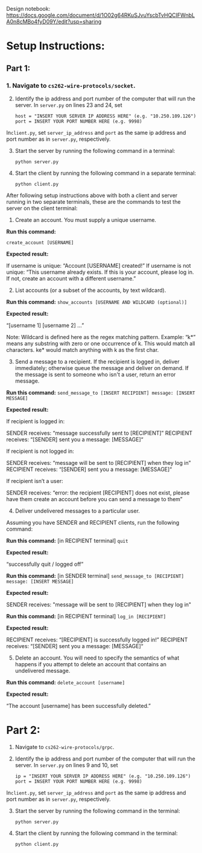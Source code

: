 Design notebook: https://docs.google.com/document/d/1O02g64RKuSJvuYscbTvHQCIFWnbLA0n8cMBo4fyD09Y/edit?usp=sharing

# Setup Instructions:

## Part 1:

### 1. Navigate to `cs262-wire-protocols/socket`.

2. Identify the ip address and port number of the computer that will run the server. In `server.py` on lines 23 and 24, set

	``` 
	host = "INSERT YOUR SERVER IP ADDRESS HERE" (e.g. "10.250.109.126")
	port = INSERT YOUR PORT NUMBER HERE (e.g. 9998)
	``` 

In`client.py`, set `server_ip_address` and `port` as the same ip address and port number as in `server.py`, respectively. 


3. Start the server by running the following command in a terminal:

	``` python server.py ```

4. Start the client by running the following command in a separate terminal:

	``` python client.py ```


After following setup instructions above with both a client and server running in two separate terminals, these are the commands to test the server on the client terminal:


1. Create an account. You must supply a unique username.

**Run this command:**

`create_account [USERNAME]`

**Expected result:**

If username is unique: “Account [USERNAME] created!”
If username is not unique: “This username already exists. If this is your account, please log in. If not, create an account with a different username.”


2. List accounts (or a subset of the accounts, by text wildcard).

**Run this command:** `show_accounts [USERNAME AND WILDCARD (optional)]`

**Expected result:**

“[username 1] [username 2] …”

Note: Wildcard is defined here as the regex matching pattern. Example: “k*” means any substring with zero or one occurrence of k. This would match all characters. ke* would match anything with k as the first char.


3. Send a message to a recipient. If the recipient is logged in, deliver immediately; otherwise queue the message and deliver on demand. If the message is sent to someone who isn't a user, return an error message.

**Run this command:** `send_message_to [INSERT RECIPIENT] message: [INSERT MESSAGE]`

**Expected result:**

If recipient is logged in: 

SENDER receives: “message successfully sent to [RECIPIENT]”
RECIPIENT receives: “[SENDER] sent you a message: [MESSAGE]“

If recipient is not logged in: 

SENDER receives: “message will be sent to [RECIPIENT] when they log in”
RECIPIENT receives: “[SENDER] sent you a message: [MESSAGE]“

If recipient isn’t a user:

SENDER receives: “error: the recipient [RECIPIENT] does not exist, please have them create an account before you can send a message to them”


4. Deliver undelivered messages to a particular user.

Assuming you have SENDER and RECIPIENT clients, run the following command: 

**Run this command:** [in RECIPIENT terminal] `quit`

**Expected result:**

“successfully quit / logged off”

**Run this command:** [in SENDER terminal] `send_message_to [RECIPIENT] message: [INSERT MESSAGE]`

**Expected result:**

SENDER receives: "message will be sent to [RECIPIENT] when they log in"

**Run this command:** [in RECIPIENT terminal] `log_in [RECIPIENT]`

**Expected result:**

RECIPIENT receives: “[RECIPIENT] is successfully logged in!”
RECIPIENT receives: “[SENDER] sent you a message: [MESSAGE]“


5. Delete an account. You will need to specify the semantics of what happens if you attempt to delete an account that contains an undelivered message.

**Run this command:** `delete_account [username]`

**Expected result:** 

“The account [username] has been successfully deleted.”


# Part 2:

1. Navigate to `cs262-wire-protocols/grpc`.

2. Identify the ip address and port number of the computer that will run the server. In `server.py` on lines 9 and 10, set

	``` 
	ip = "INSERT YOUR SERVER IP ADDRESS HERE" (e.g. "10.250.109.126")
	port = INSERT YOUR PORT NUMBER HERE (e.g. 9998)
	``` 

In`client.py`, set `server_ip_address` and `port` as the same ip address and port number as in `server.py`, respectively. 


3. Start the server by running the following command in the terminal:

	``` python server.py ```

4. Start the client by running the following command in the terminal:

	``` python client.py ```